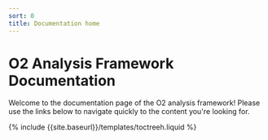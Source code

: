 ```yaml
---
sort: 0
title: Documentation home
---
```


# O2 Analysis Framework Documentation

Welcome to the documentation page of the O2 analysis framework! Please use the links below to navigate quickly to the content you're looking for. 

{% include {{site.baseurl}}/templates/toctreeh.liquid %}
